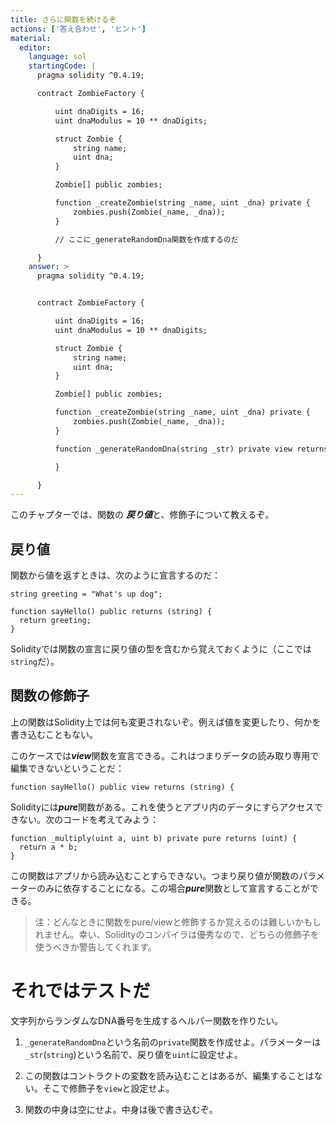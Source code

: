 ```yaml
---
title: さらに関数を続けるぞ
actions: ['答え合わせ', 'ヒント']
material:
  editor:
    language: sol
    startingCode: |
      pragma solidity ^0.4.19;

      contract ZombieFactory {

          uint dnaDigits = 16;
          uint dnaModulus = 10 ** dnaDigits;

          struct Zombie {
              string name;
              uint dna;
          }

          Zombie[] public zombies;

          function _createZombie(string _name, uint _dna) private {
              zombies.push(Zombie(_name, _dna));
          }

          // ここに_generateRandomDna関数を作成するのだ

      }
    answer: >
      pragma solidity ^0.4.19;


      contract ZombieFactory {

          uint dnaDigits = 16;
          uint dnaModulus = 10 ** dnaDigits;

          struct Zombie {
              string name;
              uint dna;
          }

          Zombie[] public zombies;

          function _createZombie(string _name, uint _dna) private {
              zombies.push(Zombie(_name, _dna));
          } 

          function _generateRandomDna(string _str) private view returns (uint) {

          }

      }
---
```


このチャプターでは、関数の ***戻り値***と、修飾子について教えるぞ。

## 戻り値

関数から値を返すときは、次のように宣言するのだ：

```
string greeting = "What's up dog";

function sayHello() public returns (string) {
  return greeting;
}
```

Solidityでは関数の宣言に戻り値の型を含むから覚えておくように（ここでは `string`だ）。

## 関数の修飾子

上の関数はSolidity上では何も変更されないぞ。例えば値を変更したり、何かを書き込むこともない。

このケースでは***view***関数を宣言できる。これはつまりデータの読み取り専用で編集できないということだ：

```
function sayHello() public view returns (string) {
```

Solidityには***pure***関数がある。これを使うとアプリ内のデータにすらアクセスできない。次のコードを考えてみよう：

```
function _multiply(uint a, uint b) private pure returns (uint) {
  return a * b;
}
```

この関数はアプリから読み込むことすらできない。つまり戻り値が関数のパラメーターのみに依存することになる。この場合***pure***関数として宣言することができる。


> 注：どんなときに関数をpure/viewと修飾するか覚えるのは難しいかもしれません。幸い、Solidityのコンパイラは優秀なので、どちらの修飾子を使うべきか警告してくれます。


# それではテストだ

文字列からランダムなDNA番号を生成するヘルパー関数を作りたい。

1. `_generateRandomDna`という名前の`private`関数を作成せよ。パラメーターは `_str`(`string`)という名前で、戻り値を`uint`に設定せよ。

2. この関数はコントラクトの変数を読み込むことはあるが、編集することはない。そこで修飾子を`view`と設定せよ。

3. 関数の中身は空にせよ。中身は後で書き込むぞ。
